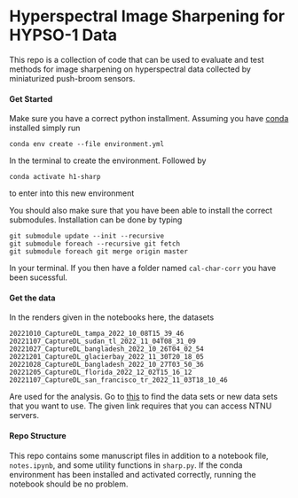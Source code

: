 # Hyperspectral Image Sharpening for HYPSO-1 Data
This repo is a collection of code that can be used to evaluate and test methods for image sharpening on hyperspectral data collected by miniaturized push-broom sensors.

#### Get Started
Make sure you have a correct python installment. Assuming you have [conda](https://docs.conda.io/en/latest/) installed simply run
```
conda env create --file environment.yml
```
In the terminal to create the environment. Followed by
```
conda activate h1-sharp
```
to enter into this new environment

You should also make sure that you have been able to install the correct submodules. Installation can be done by typing
```
git submodule update --init --recursive
git submodule foreach --recursive git fetch
git submodule foreach git merge origin master
```

In your terminal. If you then have a folder named `cal-char-corr` you have been sucessful.

#### Get the data
In the renders given in the notebooks here, the datasets 
```
20221010_CaptureDL_tampa_2022_10_08T15_39_46
20221107_CaptureDL_sudan_tl_2022_11_04T08_31_09
20221027_CaptureDL_bangladesh_2022_10_26T04_02_54
20221201_CaptureDL_glacierbay_2022_11_30T20_18_05
20221028_CaptureDL_bangladesh_2022_10_27T03_50_36
20221205_CaptureDL_florida_2022_12_02T15_16_12
20221107_CaptureDL_san_francisco_tr_2022_11_03T18_10_46
```
Are used for the analysis. Go to [this](https://studntnu.sharepoint.com/:f:/s/o365_HYPSO-project/EgMocI3tNOhFoOmmnHpaydsB7qR5AzeaYjTua7sn5VRn-w?e=ycyZoo) to find the data sets or new data sets that you want to use. The given link requires that you can access NTNU servers.

#### Repo Structure
This repo contains some manuscript files in addition to a notebook file, `notes.ipynb`, and some utility functions in `sharp.py`. If the conda environment has been installed and activated correctly, running the notebook should be no problem.
